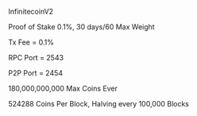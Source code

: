 
InfinitecoinV2 

Proof of Stake 0.1%, 30 days/60 Max Weight

Tx Fee = 0.1%

RPC Port = 2543

P2P Port = 2454

180,000,000,000 Max Coins Ever

524288 Coins Per Block, Halving every 100,000 Blocks
